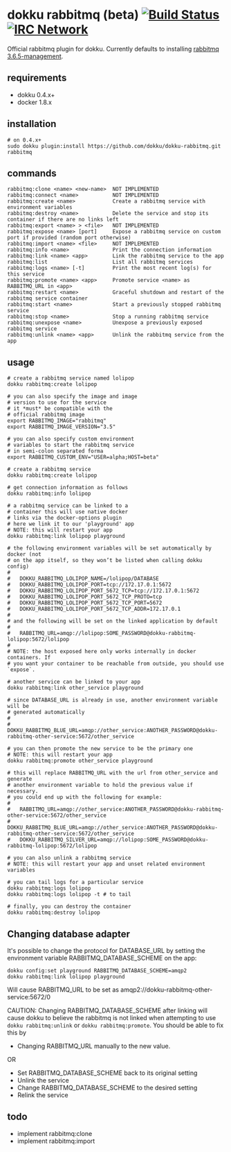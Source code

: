 # dokku rabbitmq (beta) [![Build Status](https://img.shields.io/travis/dokku/dokku-rabbitmq.svg?branch=master "Build Status")](https://travis-ci.org/dokku/dokku-rabbitmq) [![IRC Network](https://img.shields.io/badge/irc-freenode-blue.svg "IRC Freenode")](https://webchat.freenode.net/?channels=dokku)

Official rabbitmq plugin for dokku. Currently defaults to installing [rabbitmq 3.6.5-management](https://hub.docker.com/_/rabbitmq/).

## requirements

- dokku 0.4.x+
- docker 1.8.x

## installation

```shell
# on 0.4.x+
sudo dokku plugin:install https://github.com/dokku/dokku-rabbitmq.git rabbitmq
```

## commands

```
rabbitmq:clone <name> <new-name>  NOT IMPLEMENTED
rabbitmq:connect <name>           NOT IMPLEMENTED
rabbitmq:create <name>            Create a rabbitmq service with environment variables
rabbitmq:destroy <name>           Delete the service and stop its container if there are no links left
rabbitmq:export <name> > <file>   NOT IMPLEMENTED
rabbitmq:expose <name> [port]     Expose a rabbitmq service on custom port if provided (random port otherwise)
rabbitmq:import <name> <file>     NOT IMPLEMENTED
rabbitmq:info <name>              Print the connection information
rabbitmq:link <name> <app>        Link the rabbitmq service to the app
rabbitmq:list                     List all rabbitmq services
rabbitmq:logs <name> [-t]         Print the most recent log(s) for this service
rabbitmq:promote <name> <app>     Promote service <name> as RABBITMQ_URL in <app>
rabbitmq:restart <name>           Graceful shutdown and restart of the rabbitmq service container
rabbitmq:start <name>             Start a previously stopped rabbitmq service
rabbitmq:stop <name>              Stop a running rabbitmq service
rabbitmq:unexpose <name>          Unexpose a previously exposed rabbitmq service
rabbitmq:unlink <name> <app>      Unlink the rabbitmq service from the app
```

## usage

```shell
# create a rabbitmq service named lolipop
dokku rabbitmq:create lolipop

# you can also specify the image and image
# version to use for the service
# it *must* be compatible with the
# official rabbitmq image
export RABBITMQ_IMAGE="rabbitmq"
export RABBITMQ_IMAGE_VERSION="3.5"

# you can also specify custom environment
# variables to start the rabbitmq service
# in semi-colon separated forma
export RABBITMQ_CUSTOM_ENV="USER=alpha;HOST=beta"

# create a rabbitmq service
dokku rabbitmq:create lolipop

# get connection information as follows
dokku rabbitmq:info lolipop

# a rabbitmq service can be linked to a
# container this will use native docker
# links via the docker-options plugin
# here we link it to our 'playground' app
# NOTE: this will restart your app
dokku rabbitmq:link lolipop playground

# the following environment variables will be set automatically by docker (not
# on the app itself, so they won’t be listed when calling dokku config)
#
#   DOKKU_RABBITMQ_LOLIPOP_NAME=/lolipop/DATABASE
#   DOKKU_RABBITMQ_LOLIPOP_PORT=tcp://172.17.0.1:5672
#   DOKKU_RABBITMQ_LOLIPOP_PORT_5672_TCP=tcp://172.17.0.1:5672
#   DOKKU_RABBITMQ_LOLIPOP_PORT_5672_TCP_PROTO=tcp
#   DOKKU_RABBITMQ_LOLIPOP_PORT_5672_TCP_PORT=5672
#   DOKKU_RABBITMQ_LOLIPOP_PORT_5672_TCP_ADDR=172.17.0.1
#
# and the following will be set on the linked application by default
#
#   RABBITMQ_URL=amqp://lolipop:SOME_PASSWORD@dokku-rabbitmq-lolipop:5672/lolipop
#
# NOTE: the host exposed here only works internally in docker containers. If
# you want your container to be reachable from outside, you should use `expose`.

# another service can be linked to your app
dokku rabbitmq:link other_service playground

# since DATABASE_URL is already in use, another environment variable will be
# generated automatically
#
#   DOKKU_RABBITMQ_BLUE_URL=amqp://other_service:ANOTHER_PASSWORD@dokku-rabbitmq-other-service:5672/other_service

# you can then promote the new service to be the primary one
# NOTE: this will restart your app
dokku rabbitmq:promote other_service playground

# this will replace RABBITMQ_URL with the url from other_service and generate
# another environment variable to hold the previous value if necessary.
# you could end up with the following for example:
#
#   RABBITMQ_URL=amqp://other_service:ANOTHER_PASSWORD@dokku-rabbitmq-other-service:5672/other_service
#   DOKKU_RABBITMQ_BLUE_URL=amqp://other_service:ANOTHER_PASSWORD@dokku-rabbitmq-other-service:5672/other_service
#   DOKKU_RABBITMQ_SILVER_URL=amqp://lolipop:SOME_PASSWORD@dokku-rabbitmq-lolipop:5672/lolipop

# you can also unlink a rabbitmq service
# NOTE: this will restart your app and unset related environment variables

# you can tail logs for a particular service
dokku rabbitmq:logs lolipop
dokku rabbitmq:logs lolipop -t # to tail

# finally, you can destroy the container
dokku rabbitmq:destroy lolipop
```

## Changing database adapter

It's possible to change the protocol for DATABASE_URL by setting
the environment variable RABBITMQ_DATABASE_SCHEME on the app:

```
dokku config:set playground RABBITMQ_DATABASE_SCHEME=amqp2
dokku rabbitmq:link lolipop playground
```

Will cause RABBITMQ_URL to be set as
amqp2://dokku-rabbitmq-other-service:5672/0

CAUTION: Changing RABBITMQ_DATABASE_SCHEME after linking will cause dokku to
believe the rabbitmq is not linked when attempting to use `dokku rabbitmq:unlink`
or `dokku rabbitmq:promote`.
You should be able to fix this by

- Changing RABBITMQ_URL manually to the new value.

OR

- Set RABBITMQ_DATABASE_SCHEME back to its original setting
- Unlink the service
- Change RABBITMQ_DATABASE_SCHEME to the desired setting
- Relink the service

## todo

- implement rabbitmq:clone
- implement rabbitmq:import
